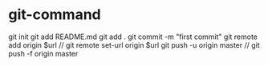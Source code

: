 # git-command
git init
git add README.md
git add .
git commit -m "first commit"
git remote add origin $url // git remote set-url origin $url
git push -u origin master // git push -f origin master
